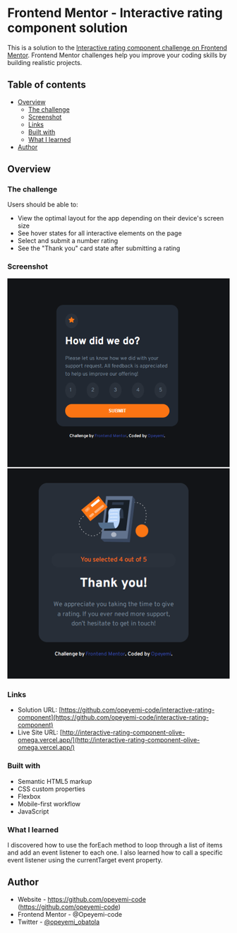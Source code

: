 

# Frontend Mentor - Interactive rating component solution

This is a solution to the [Interactive rating component challenge on Frontend Mentor](https://www.frontendmentor.io/challenges/interactive-rating-component-koxpeBUmI). Frontend Mentor challenges help you improve your coding skills by building realistic projects. 

## Table of contents

- [Overview](#overview)
  - [The challenge](#the-challenge)
  - [Screenshot](#screenshot)
  - [Links](#links)
  - [Built with](#built-with)
  - [What I learned](#what-i-learned)
- [Author](#author)

## Overview

### The challenge

Users should be able to:

- View the optimal layout for the app depending on their device's screen size
- See hover states for all interactive elements on the page
- Select and submit a number rating
- See the "Thank you" card state after submitting a rating

### Screenshot

![Desktop preview screenshot](screenshots/desktop-screenshot.png)
![Thank you state screenshot](screenshots/thank-you-state-screenshot.png)


### Links

- Solution URL: [https://github.com/opeyemi-code/interactive-rating-component](https://github.com/opeyemi-code/interactive-rating-component)
- Live Site URL: [http://interactive-rating-component-olive-omega.vercel.app/](http://interactive-rating-component-olive-omega.vercel.app/)


### Built with

- Semantic HTML5 markup
- CSS custom properties
- Flexbox
- Mobile-first workflow
- JavaScript


### What I learned

I discovered how to use the forEach method to loop through a list of items and add an event listener to each one. I also learned how to call a specific event listener using the currentTarget event property.


## Author

- Website - https://github.com/opeyemi-code (https://github.com/opeyemi-code)
- Frontend Mentor - @Opeyemi-code
- Twitter - [@opeyemi_obatola](https://www.twitter.com/opeyemi_obatola)
